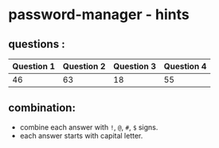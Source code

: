 # password-manager - hints 

## questions : 
Question 1 | Question 2 | Question 3 | Question 4|
--- | --- | --- | --- |
46 | 63 | 18 | 55 |


## combination:
- combine each answer with `!`, `@`, `#`, `$`  signs. 
- each answer starts with capital letter.